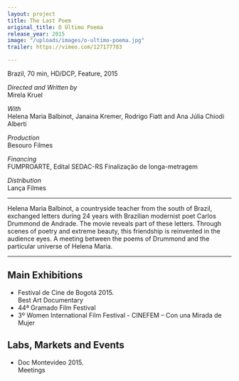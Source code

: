 ```yaml
---
layout: project
title: The Last Poem
original_title: O Último Poema
release_year: 2015
image: "/uploads/images/o-ultimo-poema.jpg"
trailer: https://vimeo.com/127177783

---
```

Brazil, 70 min, HD/DCP, Feature, 2015

_Directed and Written by_  
Mirela Kruel

_With_  
Helena Maria Balbinot, Janaina Kremer, Rodrigo Fiatt and Ana Júlia Chiodi Alberti

_Production_  
Besouro Filmes

_Financing_  
FUMPROARTE, Edital SEDAC-RS Finalização de longa-metragem

_Distribution_  
Lança Filmes

***

Helena Maria Balbinot, a countryside teacher from the south of Brazil, exchanged letters during 24 years with Brazilian modernist poet Carlos Drummond de Andrade. The movie reveals part of these letters. Through scenes of poetry and extreme beauty, this friendship is reinvented in the audience eyes. A meeting between the poems of Drummond and the particular universe of Helena Maria.

***

## Main Exhibitions

* Festival de Cine de Bogotá 2015.  
  Best Art Documentary
* 44ª Gramado Film Festival
* 3º Women International Film Festival - CINEFEM – Con una Mirada de Mujer

## Labs, Markets and Events

* Doc Montevideo 2015.  
  Meetings